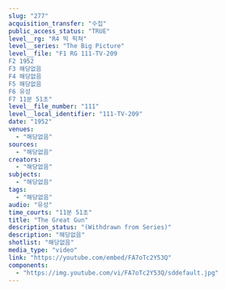 ```yaml
---
slug: "277"
acquisition_transfer: "수집"
public_access_status: "TRUE"
level__rg: "R4 빅 픽쳐"
level__series: "The Big Picture"
level__file: "F1 RG 111-TV-209
F2 1952
F3 해당없음
F4 해당없음
F5 해당없음
F6 유성
F7 11분 51초"
level__file_number: "111"
level__local_identifier: "111-TV-209"
date: "1952"
venues: 
  - "해당없음"
sources: 
  - "해당없음"
creators: 
  - "해당없음"
subjects: 
  - "해당없음"
tags: 
  - "해당없음"
audio: "유성"
time_courts: "11분 51초"
title: "The Great Gun"
description_status: "(Withdrawn from Series)"
description: "해당없음"
shotlist: "해당없음"
media_type: "video"
link: "https://youtube.com/embed/FA7oTc2Y53Q"
components: 
  - "https://img.youtube.com/vi/FA7oTc2Y53Q/sddefault.jpg"
---
```

